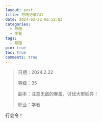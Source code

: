 ```yaml
---
layout: post
title: 导随记录741
date: 2024-02-22 06:52:03
categories:
  - 导随
  - 学者
tags:
  - 导随
pin: true
toc: true
comments: true
---
```

> 日期：2024.2.22
>
> 等级：35
>
> 副本：注意无敌的眷属，讨伐大型妖异！
>
> 职业：学者

行会令！